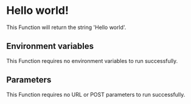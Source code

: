 # Hello world!

This Function will return the string 'Hello world'.

## Environment variables

This Function requires no environment variables to run successfully.

## Parameters

This Function requires no URL or POST parameters to run successfully.

